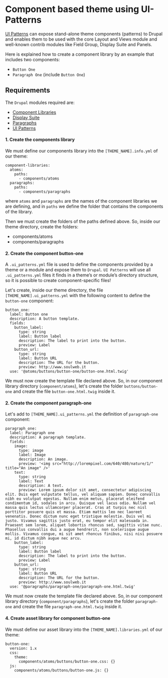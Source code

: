 # Component based theme using UI-Patterns

[UI Patterns](https://www.drupal.org/project/ui_patterns) can expose stand-alone theme components (patterns) to Drupal and enables them to be used with the core Layout and Views module and well-known contrib modules like Field Group, Display Suite and Panels.

Here is explained how to create a component library by an example that includes two components:

* `Button One`
* `Paragraph One` (include `Button One`)

## Requirements

The `Drupal` modules required are:

* [Component Libraries](https://www.drupal.org/project/components)
* [Display Suite](https://www.drupal.org/project/ds)
* [Paragraphs](https://www.drupal.org/project/paragraphs)
* [UI Patterns](https://www.drupal.org/project/ui_patterns)

#### 1. Create the components library

We must define our components library into the `[THEME_NAME].info.yml` of our theme:

    component-libraries:
      atoms:
        paths:
          - components/atoms
      paragraphs:
        paths:
          - components/paragraphs

where `atoms` and `paragraphs` are the names of the component libraries we are defining, and in `paths` we define the folder that contains the components of the library.

Then we must create the folders of the paths defined above. So, inside our theme directory, create the folders:

* components/atoms
* components/paragraphs

#### 2. Create the component button-one

A `.ui_patterns.yml` file is used to define the components provided by a theme or a module and expose them to `Drupal`. `UI Patterns` will use all `.ui_patterns.yml` files it finds in a theme’s or module’s directory structure, so it is possible to create component-specific files!

Let's create, inside our theme directory, the file `[THEME_NAME].ui_patterns.yml` with the following content to define the `button-one` component:

    button_one:
      label: Button one
      description: A button template.
      fields:
        button_label:
          type: string
          label: Button label
          description: The label to print into the button.
          preview: Label
        button_url:
          type: string
          label: Button URL
          description: The URL for the button.
          preview: http://www.soulweb.it
      use: '@atoms/buttons/button-one/button-one.html.twig'

We must now create the template file declared above. So, in our component library directory (`component/atoms`), let's create the folder `buttons/button-one` and create the file `button-one.html.twig` inside it.

#### 2. Create the component paragraph-one

Let's add to `[THEME_NAME].ui_patterns.yml` the definition of `paragraph-one` component:

    paragraph_one:
      label: Paragraph one
      description: A paragraph template.
      fields:
        image:
          type: image
          label: Image
          description: An image.
          preview: '<img src="http://lorempixel.com/640/480/nature/1/" title="An image" />'
        text:
          type: string
          label: Text
          description: A text.
          preview: Lorem ipsum dolor sit amet, consectetur adipiscing elit. Duis eget vulputate tellus, vel aliquam sapien. Donec convallis nibh eu volutpat egestas. Nullam enim metus, placerat eleifend condimentum id, sodales in arcu. Quisque vel lacus odio. Nullam vel massa quis lectus ullamcorper placerat. Cras at turpis nec nisl porttitor posuere quis et massa. Etiam mattis leo nec laoreet venenatis. Donec dictum nunc eget tristique molestie. Duis vel mi justo. Vivamus sagittis justo erat, eu tempor elit malesuada in. Praesent sem lorem, aliquet lobortis rhoncus sed, sagittis vitae nunc. Phasellus convallis dui a augue hendrerit, non scelerisque augue mollis. Vivamus congue, mi sit amet rhoncus finibus, nisi nisi posuere mi, id dictum nibh augue nec arcu.
        button_label:
          type: string
          label: Button label
          description: The label to print into the button.
          preview: Label
        button_url:
          type: string
          label: Button URL
          description: The URL for the button.
          preview: http://www.soulweb.it
      use: '@paragraphs/paragraph-one/paragraph-one.html.twig'

We must now create the template file declared above. So, in our component library directory (`component/paragraphs`), let's create the folder `paragraph-one` and create the file `paragraph-one.html.twig` inside it.

#### 4. Create asset library for component button-one

We must define our asset library into the `[THEME_NAME].libraries.yml` of our theme:

    button-one:
      version: 1.x
      css:
        theme:
          components/atoms/buttons/button-one.css: {}
      js:
        components/atoms/buttons/button-one.js: {}

